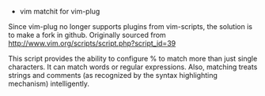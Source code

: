 * vim matchit for vim-plug

Since vim-plug no longer supports plugins from vim-scripts, the solution is
to make a fork in github. Originally sourced from
http://www.vim.org/scripts/script.php?script_id=39

This script provides the ability to configure % to match more than just
single characters.  It can match words or regular expressions.
Also, matching treats strings and comments (as recognized by the
syntax highlighting mechanism) intelligently.


